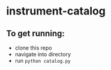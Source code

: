 # instrument-catalog



## To get running:
- clone this repo
- navigate into directory
- run ``` python catalog.py ```
